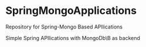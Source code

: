 # SpringMongoApplications
Repository for Spring-Mongo Based APllications


Simple Spring APllications with MongoDb\B as backend
